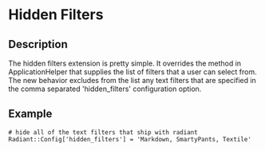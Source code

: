 # Hidden Filters

## Description 

The hidden filters extension is pretty simple. It overrides the method in ApplicationHelper
that supplies the list of filters that a user can select from. The new behavior excludes from 
the list any text filters that are specified in the comma separated 'hidden_filters' configuration
option.

## Example

    # hide all of the text filters that ship with radiant
    Radiant::Config['hidden_filters'] = 'Markdown, SmartyPants, Textile'
    


